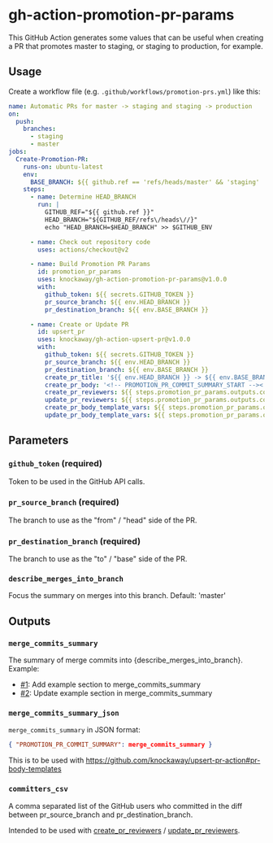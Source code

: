 # gh-action-promotion-pr-params

This GitHub Action generates some values that can be useful when creating a PR that promotes master
to staging, or staging to production, for example.

## Usage

Create a workflow file (e.g. `.github/workflows/promotion-prs.yml`) like this:

```yaml
name: Automatic PRs for master -> staging and staging -> production
on:
  push:
    branches:
      - staging
      - master
jobs:
  Create-Promotion-PR:
    runs-on: ubuntu-latest
    env:
      BASE_BRANCH: ${{ github.ref == 'refs/heads/master' && 'staging' || github.ref == 'refs/heads/staging' && 'production' || 'master' }}
    steps:
      - name: Determine HEAD_BRANCH
        run: |
          GITHUB_REF="${{ github.ref }}"
          HEAD_BRANCH="${GITHUB_REF/refs\/heads\//}"
          echo "HEAD_BRANCH=$HEAD_BRANCH" >> $GITHUB_ENV

      - name: Check out repository code
        uses: actions/checkout@v2

      - name: Build Promotion PR Params
        id: promotion_pr_params
        uses: knockaway/gh-action-promotion-pr-params@v1.0.0
        with:
          github_token: ${{ secrets.GITHUB_TOKEN }}
          pr_source_branch: ${{ env.HEAD_BRANCH }}
          pr_destination_branch: ${{ env.BASE_BRANCH }}

      - name: Create or Update PR
        id: upsert_pr
        uses: knockaway/gh-action-upsert-pr@v1.0.0
        with:
          github_token: ${{ secrets.GITHUB_TOKEN }}
          pr_source_branch: ${{ env.HEAD_BRANCH }}
          pr_destination_branch: ${{ env.BASE_BRANCH }}
          create_pr_title: '${{ env.HEAD_BRANCH }} -> ${{ env.BASE_BRANCH }}'
          create_pr_body: '<!-- PROMOTION_PR_COMMIT_SUMMARY_START --><!-- PROMOTION_PR_COMMIT_SUMMARY_END -->'
          create_pr_reviewers: ${{ steps.promotion_pr_params.outputs.committers_csv }}
          update_pr_reviewers: ${{ steps.promotion_pr_params.outputs.committers_csv }}
          create_pr_body_template_vars: ${{ steps.promotion_pr_params.outputs.merge_commits_summary_json }}
          update_pr_body_template_vars: ${{ steps.promotion_pr_params.outputs.merge_commits_summary_json }}
```

## Parameters

### `github_token` (required)

Token to be used in the GitHub API calls.

### `pr_source_branch` (required)

The branch to use as the "from" / "head" side of the PR.

### `pr_destination_branch` (required)

The branch to use as the "to" / "base" side of the PR.

### `describe_merges_into_branch`

Focus the summary on merges into this branch. Default: 'master'

## Outputs

### `merge_commits_summary`

The summary of merge commits into {describe_merges_into_branch}. Example:

 - [#1](https://github.com/knockaway/gh-action-promotion-pr-params/pull/1): Add example section to merge_commits_summary
 - [#2](https://github.com/knockaway/gh-action-promotion-pr-params/pull/2): Update example section in merge_commits_summary

### `merge_commits_summary_json`

`merge_commits_summary` in JSON format: 

```json
{ "PROMOTION_PR_COMMIT_SUMMARY": merge_commits_summary } 
```

This is to be used with https://github.com/knockaway/upsert-pr-action#pr-body-templates

### `committers_csv`

A comma separated list of the GitHub users who committed in the diff between 
pr_source_branch and pr_destination_branch.

Intended to be used with [create_pr_reviewers](https://github.com/knockaway/upsert-pr-action#create_pr_reviewers)
/ [update_pr_reviewers](https://github.com/knockaway/upsert-pr-action#update_pr_reviewers).
